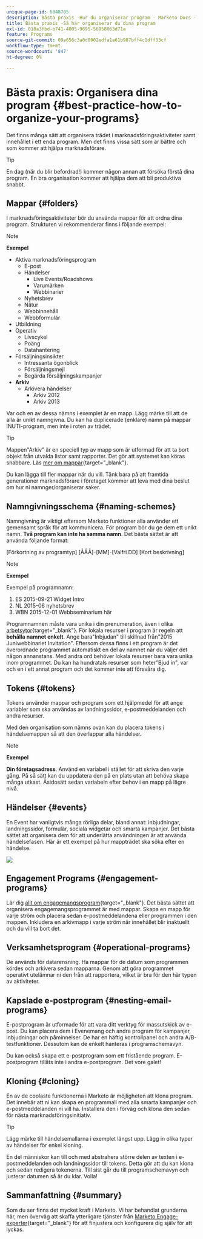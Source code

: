 ```yaml
---
unique-page-id: 6848705
description: Bästa praxis -Hur du organiserar program - Marketo Docs - Produktdokumentation
title: Bästa praxis -Så här organiserar du dina program
exl-id: 018a3fbd-b741-4005-9695-56958063d71a
feature: Programs
source-git-commit: 09a656c3a0d0002edfa1a61b987bff4c1dff33cf
workflow-type: tm+mt
source-wordcount: '847'
ht-degree: 0%

---
```


# Bästa praxis: Organisera dina program {#best-practice-how-to-organize-your-programs}

Det finns många sätt att organisera trädet i marknadsföringsaktiviteter samt innehållet i ett enda program. Men det finns vissa sätt som är bättre och som kommer att hjälpa marknadsförare.

>[!TIP]
>
>En dag (när du blir befordrad!) kommer någon annan att försöka förstå dina program. En bra organisation kommer att hjälpa dem att bli produktiva snabbt.

## Mappar {#folders}

I marknadsföringsaktiviteter bör du använda mappar för att ordna dina program. Strukturen vi rekommenderar finns i följande exempel:

>[!NOTE]
>
>**Exempel**
>
>* Aktiva marknadsföringsprogram
>   * E-post
>   * Händelser
>     * Live Events/Roadshows
>     * Varumärken
>     * Webbinarier
>   * Nyhetsbrev
>   * Nätur
>   * Webbinnehåll
>   * Webbformulär
>* Utbildning
>* Operativ
>   * Livscykel
>   * Poäng
>   * Datahantering
>* Försäljningsinsikter
>   * Intressanta ögonblick
>   * Försäljningsmejl
>   * Begärda försäljningskampanjer
>* **Arkiv**
>   * Arkivera händelser
>     * Arkiv 2012
>     * Arkiv 2013

Var och en av dessa nämns i exemplet är en mapp. Lägg märke till att de alla är unikt namngivna. Du kan ha duplicerade (enklare) namn på mappar INUTI-program, men inte i roten av trädet.

>[!TIP]
>
>Mappen&quot;Arkiv&quot; är en speciell typ av mapp som är utformad för att ta bort objekt från utvalda listor samt rapporter. Det gör att systemet kan köras snabbare. Läs [mer om mappar](/help/marketo/product-docs/core-marketo-concepts/miscellaneous/understanding-folders.md){target="_blank"}.

Du kan lägga till fler mappar när du vill. Tänk bara på att framtida generationer marknadsförare i företaget kommer att leva med dina beslut om hur ni namnger/organiserar saker.

## Namngivningsschema {#naming-schemes}

Namngivning är viktigt eftersom Marketo funktioner alla använder ett gemensamt språk för att kommunicera. För program bör du ge dem ett unikt namn. **Två program kan inte ha samma namn**. Det bästa sättet är att använda följande format:

[Förkortning av programtyp] [ÅÅÅ]-[MM]-[Valfri DD] [Kort beskrivning]

>[!NOTE]
>
>**Exempel**
>
>Exempel på programnamn:
>
>1. ES 2015-09-21 Widget Intro
>1. NL 2015-06 nyhetsbrev
>1. WBN 2015-12-01 Webbseminarium här

Programnamnen måste vara unika i din prenumeration, även i olika [arbetsytor](/help/marketo/product-docs/administration/workspaces-and-person-partitions/understanding-workspaces-and-person-partitions.md){target="_blank"}.  För lokala resurser i program är regeln att **behålla namnet enkelt**. Ange bara&quot;Inbjudan&quot; till skillnad från&quot;2015 Juniwebbinariet Invitation&quot;. Eftersom dessa finns i ett program är det överordnade programmet automatiskt en del av namnet när du väljer det någon annanstans. Med andra ord behöver lokala resurser bara vara unika inom programmet. Du kan ha hundratals resurser som heter&quot;Bjud in&quot;, var och en i ett annat program och det kommer inte att försvåra dig.

## Tokens {#tokens}

Tokens använder mappar och program som ett hjälpmedel för att ange variabler som ska användas av landningssidor, e-postmeddelanden och andra resurser.

Med den organisation som nämns ovan kan du placera tokens i händelsemappen så att den överlappar alla händelser.

>[!NOTE]
>
>**Exempel**
>
>**Din företagsadress**. Använd en variabel i stället för att skriva den varje gång. På så sätt kan du uppdatera den på en plats utan att behöva skapa många utkast. Åsidosätt sedan variabeln efter behov i en mapp på lägre nivå.

## Händelser {#events}

En Event har vanligtvis många rörliga delar, bland annat: inbjudningar, landningssidor, formulär, sociala widgetar och smarta kampanjer. Det bästa sättet att organisera dem för att underlätta användningen är att använda händelsefasen. Här är ett exempel på hur mappträdet ska söka efter en händelse.

![](assets/capture.png)

## Engagement Programs {#engagement-programs}

Lär dig [allt om engagemangsprogram](/help/marketo/product-docs/email-marketing/drip-nurturing/creating-an-engagement-program/understanding-engagement-programs.md){target="_blank"}. Det bästa sättet att organisera engagemangsprogrammet är med mappar. Skapa en mapp för varje ström och placera sedan e-postmeddelandena eller programmen i den mappen. Inkludera en arkivmapp i varje ström när innehållet blir inaktuellt och du vill ta bort det.

## Verksamhetsprogram {#operational-programs}

De används för datarensning. Ha mappar för de datum som programmen kördes och arkivera sedan mapparna. Genom att göra programmet operativt utelämnar ni den från att rapportera, vilket är bra för den här typen av aktiviteter.

## Kapslade e-postprogram {#nesting-email-programs}

E-postprogram är utformade för att vara ditt verktyg för massutskick av e-post. Du kan placera dem i Evenemang och andra program för kampanjer, inbjudningar och påminnelser. De har en häftig kontrollpanel och andra A/B-testfunktioner. Dessutom kan de enkelt hanteras i programschemavyn.

Du kan också skapa ett e-postprogram som ett fristående program. E-postprogram tillåts inte i andra e-postprogram. Det vore galet!

## Kloning {#cloning}

En av de coolaste funktionerna i Marketo är möjligheten att klona program. Det innebär att ni kan skapa en programmall med alla smarta kampanjer och e-postmeddelanden ni vill ha. Installera den i förväg och klona den sedan för nästa marknadsföringsinitiativ.

>[!TIP]
>
>Lägg märke till händelsemallarna i exemplet längst upp. Lägg in olika typer av händelser för enkel kloning.

En del människor kan till och med abstrahera större delen av texten i e-postmeddelanden och landningssidor till tokens. Detta gör att du kan klona och sedan redigera tokenerna. Till sist går du till programschemavyn och justerar datumen så är du klar. Voila!

## Sammanfattning {#summary}

Som du ser finns det mycket kraft i Marketo. Vi har behandlat grunderna här, men överväg att skaffa ytterligare tjänster från [Marketo Engage-experter](https://business.adobe.com/products/marketo/services-support.html){target="_blank"} för att finjustera och konfigurera dig själv för att lyckas.
